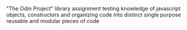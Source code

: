 "The Odin Project" library assignment testing knowledge of javascript objects,
constructors and organizing code into distinct single purpose reusable and
modular pieces of code
